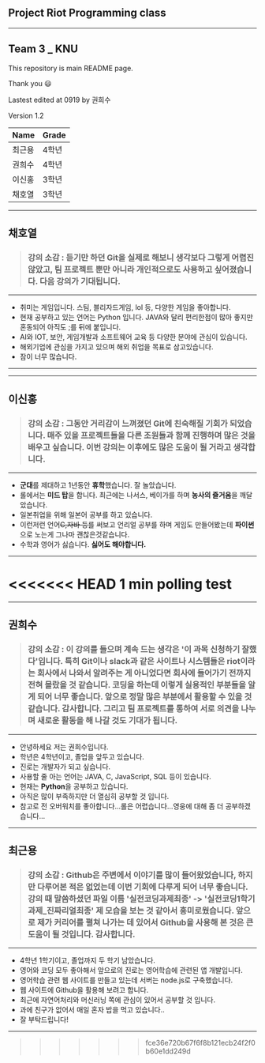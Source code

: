 ## Project Riot Programming class

---
## Team 3 _ KNU

This repository is main README page.

Thank you :smiley:

Lastest edited at 0919 by 권희수

Version 1.2

Name | Grade
----|----
최근용 | 4학년
권희수 | 4학년
이신홍 | 3학년
채호열 | 3학년


---
## 채호열

> ### 강의 소감 : 듣기만 하던  Git을 실제로 해보니 생각보다 그렇게 어렵진 않았고, 팀 프로젝트 뿐만 아니라 개인적으로도 사용하고 싶어졌습니다. 다음 강의가 기대됩니다.
---
* 취미는 게임입니다. 스팀, 블리자드게임, lol 등, 다양한 게임을 좋아합니다.
* 현재 공부하고 있는 언어는 Python 입니다. JAVA와 달리 편리한점이 많아 좋지만 혼동되어 아직도 ;를 뒤에 붙입니다.
* AI와 IOT, 보안, 게임개발과 소프트웨어 교육 등 다양한 분야에 관심이 있습니다.
* 해외기업에 관심을 가지고 있으며 해외 취업을 목표로 삼고있습니다.
* 잠이 너무 많습니다.

---

---
## 이신홍
> ### 강의 소감 : 그동안 거리감이 느껴졌던 Git에 친숙해질 기회가 되었습니다.  매주 있을 프로젝트들을 다른 조원들과 함께 진행하며 많은 것을 배우고 싶습니다. 이번 강의는 이후에도 많은 도움이 될 거라고 생각합니다.
---
* **군대**를 제대하고 1년동안 **휴학**했습니다. 잘 놀았습니다.
* 롤에서는 **미드 탑**을 합니다. 최근에는 나서스, 베이가를 하며 **농사의 즐거움**을 깨달았습니다.
* 일본취업을 위해 일본어 공부를 하고 있습니다.
* 이런저런 언어~~C,자바 등~~를 써보고 언리얼 공부를 하며 게임도 만들어봤는데 **파이썬**으로 노는게 그나마 괜찮은것같습니다. 
* 수학과 영어가 싫습니다. **싫어도 해야합니다.**
---

<<<<<<< HEAD
1 min polling test
=======
---
## 권희수
> ### 강의 소감 : 이 강의를 들으며 계속 드는 생각은 '이 과목 신청하기 잘했다'입니다. 특히 Git이나 slack과 같은 사이트나 시스템들은 riot이라는 회사에서 나와서 알려주는 게 아니었다면 회사에 들어가기 전까지 전혀 몰랐을 것 같습니다. 코딩을 하는데 이렇게 실용적인 부분들을 알게 되어 너무 좋습니다. 앞으로 정말 많은 부분에서 활용할 수 있을 것 같습니다. 감사합니다. 그리고 팀 프로젝트를 통하여 서로 의견을 나누며 새로운 활동을 해 나갈 것도 기대가 됩니다.
---
* 안녕하세요 저는 권희수입니다.
* 학년은 4학년이고, 졸업을 앞두고 있습니다. 
* 진로는 개발자가 되고 싶습니다.
* 사용할 줄 아는 언어는 JAVA, C, JavaScript, SQL 등이 있습니다.
* 현재는 **Python**을 공부하고 있습니다.
* 아직은 많이 부족하지만 더 열심히 공부할 것 입니다.
* 참고로 전 오버워치를 좋아합니다...롤은 어렵습니다...영웅에 대해 좀 더 공부하겠습니다...
---

## 최근용
> ### 강의 소감 : Github은 주변에서 이야기를 많이 들어왔었습니다, 하지만 다루어본 적은 없었는데 이번 기회에 다루게 되어 너무 좋습니다. 강의 때 말씀하셨던 파일 이름 '실전코딩과제최종' -> '실전코딩1학기과제_진짜리얼최종' 제 모습을 보는 것 같아서 흥미로웠습니다. 앞으로 제가 커리어를 펼쳐 나가는 데 있어서 Github을 사용해 본 것은 큰 도움이 될 것입니다. 감사합니다.

---
* 4학년 1학기이고, 졸업까지 두 학기 남았습니다.
* 영어와 코딩 모두 좋아해서 앞으로의 진로는 영어학습에 관련된 앱 개발입니다.
* 영어학습 관련 웹 사이트를 만들고 있는데 서버는 node.js로 구축했습니다.
* 웹 사이트에 Github을 활용해 보려고 합니다.
* 최근에 자연어처리와 머신러닝 쪽에 관심이 있어서 공부할 것 입니다.
* 과에 친구가 없어서 매일 혼자 밥을 먹고 있습니다..
* 잘 부탁드립니다!
---
>>>>>>> fce36e720b67f6f8b121ecb24f2f0b60e1dd249d

